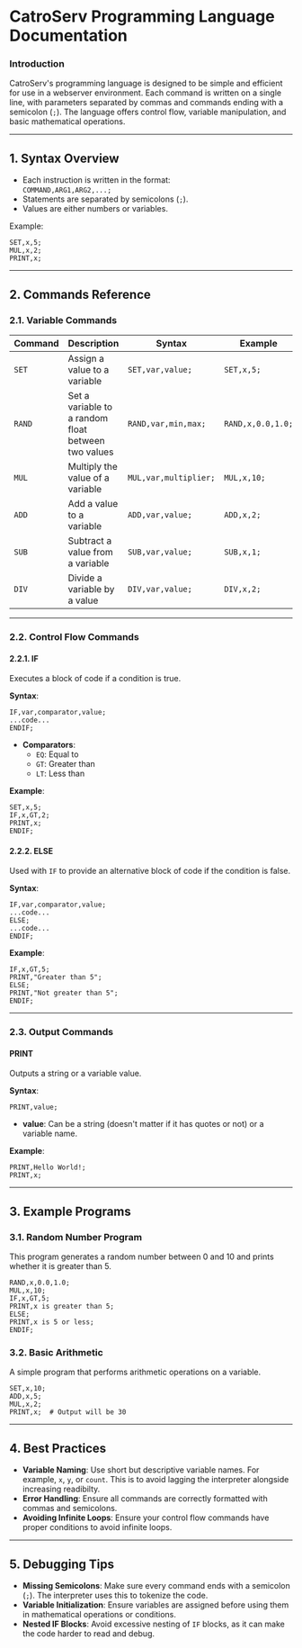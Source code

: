 # CatroServ Programming Language Documentation

### Introduction
CatroServ's programming language is designed to be simple and efficient for use in a webserver environment. Each command is written on a single line, with parameters separated by commas and commands ending with a semicolon (`;`). The language offers control flow, variable manipulation, and basic mathematical operations.

---

## 1. Syntax Overview

- Each instruction is written in the format:  
  `COMMAND,ARG1,ARG2,...;`
- Statements are separated by semicolons (`;`).
- Values are either numbers or variables.
  
Example:

```
SET,x,5;
MUL,x,2;
PRINT,x;
```

---

## 2. Commands Reference

### 2.1. Variable Commands

| Command | Description | Syntax | Example |
| ------- | ----------- | ------ | ------- |
| `SET`   | Assign a value to a variable | `SET,var,value;` | `SET,x,5;` |
| `RAND`  | Set a variable to a random float between two values | `RAND,var,min,max;` | `RAND,x,0.0,1.0;` |
| `MUL`   | Multiply the value of a variable | `MUL,var,multiplier;` | `MUL,x,10;` |
| `ADD`   | Add a value to a variable | `ADD,var,value;` | `ADD,x,2;` |
| `SUB`   | Subtract a value from a variable | `SUB,var,value;` | `SUB,x,1;` |
| `DIV`   | Divide a variable by a value | `DIV,var,value;` | `DIV,x,2;` |

---

### 2.2. Control Flow Commands

#### 2.2.1. IF
Executes a block of code if a condition is true.

**Syntax**:

```
IF,var,comparator,value;
...code...
ENDIF;
```

- **Comparators**:
  - `EQ`: Equal to
  - `GT`: Greater than
  - `LT`: Less than

**Example**:

```
SET,x,5;
IF,x,GT,2;
PRINT,x;
ENDIF;
```

#### 2.2.2. ELSE
Used with `IF` to provide an alternative block of code if the condition is false.

**Syntax**:

```
IF,var,comparator,value;
...code...
ELSE;
...code...
ENDIF;
```

**Example**:

```
IF,x,GT,5;
PRINT,"Greater than 5";
ELSE;
PRINT,"Not greater than 5";
ENDIF;
```

---

### 2.3. Output Commands

#### PRINT
Outputs a string or a variable value.

**Syntax**:

```
PRINT,value;
```

- **value**: Can be a string (doesn't matter if it has quotes or not) or a variable name.

**Example**:

```
PRINT,Hello World!;
PRINT,x;
```

---

## 3. Example Programs

### 3.1. Random Number Program
This program generates a random number between 0 and 10 and prints whether it is greater than 5.

```
RAND,x,0.0,1.0;
MUL,x,10;
IF,x,GT,5;
PRINT,x is greater than 5;
ELSE;
PRINT,x is 5 or less;
ENDIF;
```

### 3.2. Basic Arithmetic
A simple program that performs arithmetic operations on a variable.

```
SET,x,10;
ADD,x,5;
MUL,x,2;
PRINT,x;  # Output will be 30
```

---

## 4. Best Practices

- **Variable Naming**: Use short but descriptive variable names. For example, `x`, `y`, or `count`. This is to avoid lagging the interpreter alongside increasing readibilty.
- **Error Handling**: Ensure all commands are correctly formatted with commas and semicolons.
- **Avoiding Infinite Loops**: Ensure your control flow commands have proper conditions to avoid infinite loops.

---

## 5. Debugging Tips

- **Missing Semicolons**: Make sure every command ends with a semicolon (`;`). The interpreter uses this to tokenize the code.
- **Variable Initialization**: Ensure variables are assigned before using them in mathematical operations or conditions.
- **Nested IF Blocks**: Avoid excessive nesting of `IF` blocks, as it can make the code harder to read and debug.